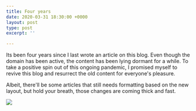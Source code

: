 ```yaml
---
title: Four years
date: 2020-03-31 18:30:00 +0000
layout: post
type: post
excerpt: ''

---
```

Its been four years since I last wrote an article on this blog. Even though the domain has been active, the content has been lying dormant for a while. To take a positive spin out of this ongoing pandemic, I promised myself to revive this blog and resurrect the old content for everyone's pleasure.

Albeit, there'll be some articles that still needs formatting based on the new layout, but hold your breath, those changes are coming thick and fast.

![](https://res.cloudinary.com/dw9fem4ki/image/upload/c_scale,q_100,w_1436/v1585653017/smartmockups_k8frujno_jdep2z.jpg)

<!-- more -->